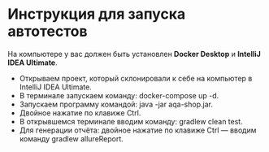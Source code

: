 # Инструкция для запуска автотестов
На компьютере у вас должен быть установлен **Docker Desktop** и **IntelliJ IDEA Ultimate**.

+ Открываем проект, который склонировали к себе на компьютер в IntelliJ IDEA Ultimate.
+ В терминале запускаем команду: docker-compose up -d.
+ Запускаем программу командой: java -jar aqa-shop.jar. 
+ Двойное нажатие по клавиже Ctrl.
+ В открывшемся терминале вводим команду: gradlew clean test.
+ Для генерации отчёта: двойное нажатие по клавиже Ctrl — вводим команду gradlew allureReport.
